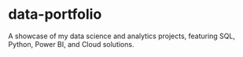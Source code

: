 # data-portfolio
A showcase of my data science and analytics projects, featuring SQL, Python, Power BI, and Cloud solutions.
